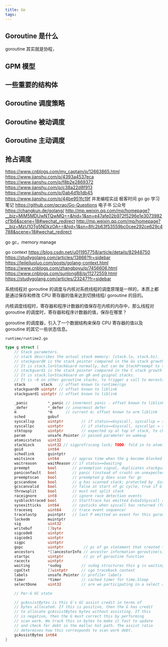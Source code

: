 ```yaml
---
title: Go 
tags:
---
```


## Goroutine 是什么
goroutine 其实就是协程，

## GPM 模型

## 一些重要的结构体

## Goroutine 调度策略

## Goroutine 被动调度
## Goroutine 主动调度
## 抢占调度

https://www.cnblogs.com/my_captain/p/12663865.html
https://www.jianshu.com/p/4393a4537eca
https://www.jianshu.com/p/f8b2e2869372
https://www.jianshu.com/p/c38a22d8f913
https://www.jianshu.com/p/0ab4d1b1db45
https://www.jianshu.com/p/44be951fc19f
并发编程实战
极客时间 go
go 学习笔记
https://github.com/qcrao/Go-Questions 电子书 公众号
https://changkun.de/golang/
http://mp.weixin.qq.com/mp/homepage?__biz=MjM5MDUwNTQwMQ==&hid=1&sn=e47afe02b972f5296e1e3073982cf1b6&scene=18#wechat_redirect
http://mp.weixin.qq.com/mp/homepage?__biz=MzU1OTg5NDkzOA==&hid=1&sn=8fc2b63f53559bc0cee292ce629c4788&scene=18#wechat_redirect

go gc，memory manage

go context
https://blog.csdn.net/u011957758/article/details/82948750
https://studygolang.com/articles/13866?fr=sidebar
https://leileiluoluo.com/posts/golang-context.html
https://www.cnblogs.com/zhangboyu/p/7456606.html
https://www.cnblogs.com/sunlong88/p/11272559.html
https://studygolang.com/articles/23247?fr=sidebar

系统线程对 goroutine 的调度与内核对系统线程的调度原理是一样的，本质上都是通过保存和修改 CPU 寄存器的值来达到切换线程/ goroutine 的目的。

内核调度线程时，寄存器和程序计数器的值保存在内核的内存中，那么线程对 goroutine 的调度时，寄存器和程序计数器的值，保存在哪里？

goroutine 的调度器，引入了一个数据结构来保存 CPU 寄存器的值以及 goroutine 的其它一些状态信息。

`runtime/runtime2.go`
```go
type g struct {
	// Stack parameters.
	// stack describes the actual stack memory: [stack.lo, stack.hi).
	// stackguard0 is the stack pointer compared in the Go stack growth prologue.
	// It is stack.lo+StackGuard normally, but can be StackPreempt to trigger a preemption.
	// stackguard1 is the stack pointer compared in the C stack growth prologue.
	// It is stack.lo+StackGuard on g0 and gsignal stacks.
	// It is ~0 on other goroutine stacks, to trigger a call to morestackc (and crash).
	stack       stack   // offset known to runtime/cgo
	stackguard0 uintptr // offset known to liblink
	stackguard1 uintptr // offset known to liblink

	_panic         *_panic // innermost panic - offset known to liblink
	_defer         *_defer // innermost defer
	m              *m      // current m; offset known to arm liblink
	sched          gobuf
	syscallsp      uintptr        // if status==Gsyscall, syscallsp = sched.sp to use during gc
	syscallpc      uintptr        // if status==Gsyscall, syscallpc = sched.pc to use during gc
	stktopsp       uintptr        // expected sp at top of stack, to check in traceback
	param          unsafe.Pointer // passed parameter on wakeup
	atomicstatus   uint32
	stackLock      uint32 // sigprof/scang lock; TODO: fold in to atomicstatus
	goid           int64
	schedlink      guintptr
	waitsince      int64      // approx time when the g become blocked
	waitreason     waitReason // if status==Gwaiting
	preempt        bool       // preemption signal, duplicates stackguard0 = stackpreempt
	paniconfault   bool       // panic (instead of crash) on unexpected fault address
	preemptscan    bool       // preempted g does scan for gc
	gcscandone     bool       // g has scanned stack; protected by _Gscan bit in status
	gcscanvalid    bool       // false at start of gc cycle, true if G has not run since last scan; TODO: remove?
	throwsplit     bool       // must not split stack
	raceignore     int8       // ignore race detection events
	sysblocktraced bool       // StartTrace has emitted EvGoInSyscall about this goroutine
	sysexitticks   int64      // cputicks when syscall has returned (for tracing)
	traceseq       uint64     // trace event sequencer
	tracelastp     puintptr   // last P emitted an event for this goroutine
	lockedm        muintptr
	sig            uint32
	writebuf       []byte
	sigcode0       uintptr
	sigcode1       uintptr
	sigpc          uintptr
	gopc           uintptr         // pc of go statement that created this goroutine
	ancestors      *[]ancestorInfo // ancestor information goroutine(s) that created this goroutine (only used if debug.tracebackancestors)
	startpc        uintptr         // pc of goroutine function
	racectx        uintptr
	waiting        *sudog         // sudog structures this g is waiting on (that have a valid elem ptr); in lock order
	cgoCtxt        []uintptr      // cgo traceback context
	labels         unsafe.Pointer // profiler labels
	timer          *timer         // cached timer for time.Sleep
	selectDone     uint32         // are we participating in a select and did someone win the race?

	// Per-G GC state

	// gcAssistBytes is this G's GC assist credit in terms of
	// bytes allocated. If this is positive, then the G has credit
	// to allocate gcAssistBytes bytes without assisting. If this
	// is negative, then the G must correct this by performing
	// scan work. We track this in bytes to make it fast to update
	// and check for debt in the malloc hot path. The assist ratio
	// determines how this corresponds to scan work debt.
	gcAssistBytes int64
}
```